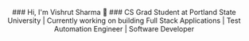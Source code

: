 <p align="center">### Hi, I'm Vishrut Sharma 👋 
### CS Grad Student at Portland State University | Currently working on building Full Stack Applications | Test Automation Engineer | Software Developer
</p>
<!--
**vishrutss/vishrutss** is a ✨ _special_ ✨ repository because its `README.md` (this file) appears on your GitHub profile.

Here are some ideas to get you started:

- 🔭 I’m currently working on ...
- 🌱 I’m currently learning ...
- 👯 I’m looking to collaborate on ...
- 🤔 I’m looking for help with ...
- 💬 Ask me about ...
- 📫 How to reach me: ...
- 😄 Pronouns: ...
- ⚡ Fun fact: ...
-->
